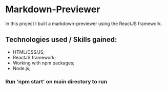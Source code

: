 # Markdown-Previewer
In this project I built a markdown-previewer using the ReactJS framework.

## Technologies used / Skills gained:
- HTML/CSS/JS;
- ReactJS framework;
- Working with npm packages;
- Node.js;

### Run 'npm start' on main directory to run
